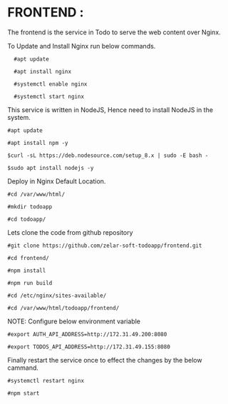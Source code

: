 # FRONTEND :

The frontend is the service in Todo to serve the web content over Nginx.

To Update and Install Nginx run below commands.

```
  #apt update

  #apt install nginx 

  #systemctl enable nginx 

  #systemctl start nginx 
```
This service is written in NodeJS, Hence need to install NodeJS in the system.
```
#apt update

#apt install npm -y

$curl -sL https://deb.nodesource.com/setup_8.x | sudo -E bash -

$sudo apt install nodejs -y
```
Deploy in Nginx Default Location.
```
#cd /var/www/html/

#mkdir todoapp

#cd todoapp/
```
Lets clone the code from github repository
```
#git clone https://github.com/zelar-soft-todoapp/frontend.git

#cd frontend/

#npm install

#npm run build

#cd /etc/nginx/sites-available/

#cd /var/www/html/todoapp/frontend/
```
NOTE: Configure below environment variable 
```
#export AUTH_API_ADDRESS=http://172.31.49.200:8080

#export TODOS_API_ADDRESS=http://172.31.49.155:8080
```
Finally restart the service once to effect the changes by the below cammand.
```
#systemctl restart nginx

#npm start
```
